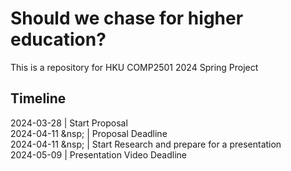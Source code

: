 # Should we chase for higher education?
This is a repository for HKU COMP2501 2024 Spring Project
## Timeline
2024-03-28 | Start Proposal\
2024-04-11 &nsp; | Proposal Deadline\
2024-04-11 &nsp; | Start Research and prepare for a presentation\
2024-05-09 | Presentation Video Deadline
